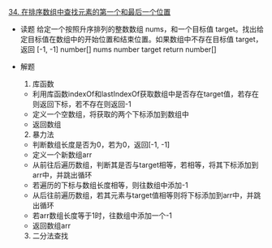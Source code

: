 [34. 在排序数组中查找元素的第一个和最后一个位置](https://leetcode-cn.com/problems/find-first-and-last-position-of-element-in-sorted-array/)

- 读题
  给定一个按照升序排列的整数数组 nums，和一个目标值 target。找出给定目标值在数组中的开始位置和结束位置。如果数组中不存在目标值 target，返回 [-1, -1]
  number[] nums
  number target
  return number[]
   
- 解题 
  1. 库函数
    - 利用库函数indexOf和lastIndexOf获取数组中是否存在target值，若存在则返回下标，若不存在则返回-1
    - 定义一个空数组，将获取的两个下标添加到数组中
    - 返回数组

  2. 暴力法
    - 判断数组长度是否为0，若为0，返回[-1, -1]
    - 定义一个新数组arr
    - 从前往后遍历数组，判断其是否与target相等，若相等，将其下标添加到arr中，并跳出循环
    - 若遍历的下标与数组长度相等，则往数组中添加-1
    - 从后往前遍历数组，若其元素与target值相等则将下标添加到arr中，并跳出循环
    - 若arr数组长度等于1时，往数组中添加一个-1
    - 返回数组arr

  3. 二分法查找